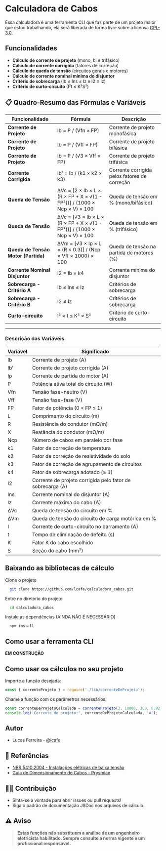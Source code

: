 
# Calculadora de Cabos

Essa calculadora é uma ferramenta CLI que faz parte de um projeto maior que estou trabalhando, ela será liberada de forma livre sobre a licensa [GPL-3.0](https://github.com/lcafe/calculadora_cabos/tree/main?tab=GPL-3.0-1-ov-file#readme).






## Funcionalidades

- **Cálculo de corrente de projeto** (mono, bi e trifásico)
- **Cálculo de corrente corrigida** (fatores de correção)
- **Cálculo de queda de tensão** (circuitos gerais e motores)
- **Cálculo de corrente nominal mínima do disjuntor**
- **Critério de sobrecarga** (Ib ≤ Ins ≤ Iz e I2 ≤ Iz)
- **Critério de curto-circuito** (I²t ≤ K²S²)


## 📋 Quadro-Resumo das Fórmulas e Variáveis

| **Funcionalidade**                | **Fórmula**                                                                                      | **Descrição**                                      |
|------------------------------------|--------------------------------------------------------------------------------------------------|----------------------------------------------------|
| **Corrente de Projeto**           | Ib = P / (Vfn × FP)                       | Corrente de projeto monofásica         |
| **Corrente de Projeto**           | Ib = P / (Vff × FP)                       | Corrente de projeto bifásica      |
| **Corrente de Projeto**           |  Ib = P / (√3 × Vff × FP)                      | Corrente de projeto trifásica         |
| **Corrente Corrigida**            | Ib' = Ib / (k1 × k2 × k3)                                                                        | Corrente corrigida pelos fatores de correção       |
| **Queda de Tensão**               | ΔVc = [2 × Ib × L × (R × FP + X × √(1 - FP²))] / (1000 × Ncp × V) × 100 | Queda de tensão em % (mono/bifásico)                |
| **Queda de Tensão**        | ΔVc = [√3 × Ib × L × (R × FP + X × √(1 - FP²))] / (1000 × Ncp × V) × 100 | Queda de tensão em % (trifásico)                |
| **Queda de Tensão Motor (Partida)**| ΔVm = [√3 × Ip × L × (R × 0.3)] / (Ncp × Vff × 1000) × 100                                      | Queda de tensão na partida de motores (%)          |
| **Corrente Nominal Disjuntor**    | I2 = Ib × k4                                                           | Corrente mínima do disjuntor                       |
| **Sobrecarga - Critério A**                    | Ib ≤ Ins ≤ Iz                              | Critérios de sobrecarga                           
| **Sobrecarga - Critério B**                    |  I2 ≤ Iz                                                                       | Critérios de sobrecarga                            |
| **Curto-circuito**                | I² × t ≤ K² × S²                                                                                 | Critério de curto-circuito                         |

---

### **Descrição das Variáveis**

| **Variável** | **Significado**                                      |
|--------------|------------------------------------------------------|
| Ib           | Corrente de projeto (A)                              |
| Ib'          | Corrente de projeto corrigida (A)                    |
| Ip           | Corrente de partida do motor (A)                     |
| P            | Potência ativa total do circuito (W)                 |
| Vfn          | Tensão fase-neutro (V)                               |
| Vff          | Tensão fase-fase (V)                                 |
| FP           | Fator de potência (0 < FP ≤ 1)                       |
| L            | Comprimento do circuito (m)                          |
| R            | Resistência do condutor (mΩ/m)                       |
| X            | Reatância do condutor (mΩ/m)                         |
| Ncp          | Número de cabos em paralelo por fase                 |
| k1           | Fator de correção de temperatura                     |
| k2           | Fator de correção de resistividade do solo           |
| k3           | Fator de correção de agrupamento de circuitos        |
| k4           | Fator de sobrecarga adotado (≥ 1)                    |
| I2           | Corrente de projeto corrigida pelo fator de sobrecarga (A) |
| Ins          | Corrente nominal do disjuntor (A)                    |
| Iz           | Corrente máxima do cabo (A)                          |
| ΔVc          | Queda de tensão do circuito em %                     |
| ΔVm          | Queda de tensão do circuito de carga motórica em %   |
| I            | Corrente de curto-circuito no barramento (A)         |
| t            | Tempo de eliminação de defeito (s)                   |
| K            | Fator K do cabo escolhido                            |
| S            | Seção do cabo (mm²)                                  |

## Baixando as bibliotecas de cálculo

Clone o projeto

```bash
  git clone https://github.com/lcafe/calculadora_cabos.git
```

Entre no diretório do projeto

```bash
  cd calculadora_cabos
```

Instale as dependências (AINDA NÃO É NECESSÁRIO)

```bash
  npm install
```

## Como usar a ferramenta CLI

**EM CONSTRUÇÃO**

##  Como usar os cálculos no seu projeto

Importe a função desejada:

```javascript
const { correnteProjeto } = require('./lib/correnteDeProjeto');
```

Chame a função com os parâmetros necessários:

```javascript
const correnteDeProjetoCalculada = correnteProjeto(3, 10000, 380, 0.92); // trifásico
console.log('Corrente de projeto:', correnteDeProjetoCalculada, 'A');
```

## Autor

- Lucas Ferreira - [@lcafe](https://github.com/lcafe)

## 📖 Referências

- [NBR 5410:2004 - Instalações elétricas de baixa tensão](https://www.abntcatalogo.com.br/pnm.aspx?Q=bWl2M29BSEtyWlZnaVBRRUc5c3lMUG55YTloZUxBSWp6N2VWbUY1SUYxQT0=)
- [Guia de Dimensionamento de Cabos - Prysmian](https://br.prysmian.com/sites/default/files/atoms/files/Guia_de_Dimensionamento-Baixa_Tensao_Rev9.pdf)

## 👨‍💻 Contribuição

- Sinta-se à vontade para abrir issues ou pull requests!
- Siga o padrão de documentação JSDoc nos arquivos de cálculo.

## ⚠️ Aviso

> **Estas funções não substituem a análise de um engenheiro eletricista habilitado. Sempre consulte a norma vigente e um profissional responsável.**
